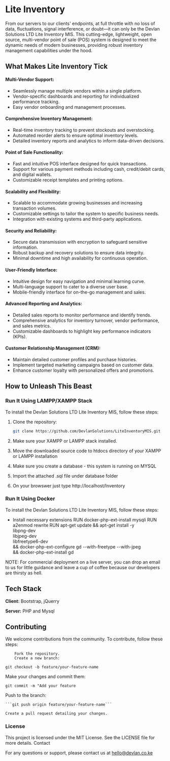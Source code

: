 
# Lite Inventory

From our servers to our clients' endpoints, at full throttle with no loss of data, fluctuations, signal interference, or doubt—it can only be the Devlan Solutions LTD Lite Inventory MIS. This cutting-edge, lightweight, open source, multi-vendor point of sale (POS) system is designed to meet the dynamic needs of modern businesses, providing robust inventory management capabilities under the hood.

## What Makes Lite Inventory Tick

#### Multi-Vendor Support:
- Seamlessly manage multiple vendors within a single platform.
- Vendor-specific dashboards and reporting for individualized performance tracking.
- Easy vendor onboarding and management processes.

#### Comprehensive Inventory Management:
- Real-time inventory tracking to prevent stockouts and overstocking.
- Automated reorder alerts to ensure optimal inventory levels.
- Detailed inventory reports and analytics to inform data-driven decisions.

#### Point of Sale Functionality:
- Fast and intuitive POS interface designed for quick transactions.
- Support for various payment methods including cash, credit/debit cards, and digital wallets.
- Customizable receipt templates and printing options.

#### Scalability and Flexibility:
- Scalable to accommodate growing businesses and increasing transaction volumes.
- Customizable settings to tailor the system to specific business needs.
- Integration with existing systems and third-party applications.

#### Security and Reliability:
- Secure data transmission with encryption to safeguard sensitive information.
- Robust backup and recovery solutions to ensure data integrity.
- Minimal downtime and high availability for continuous operation.

#### User-Friendly Interface:
- Intuitive design for easy navigation and minimal learning curve.
- Multi-language support to cater to a diverse user base.
- Mobile-friendly interface for on-the-go management and sales.

#### Advanced Reporting and Analytics:
- Detailed sales reports to monitor performance and identify trends.
- Comprehensive analytics for inventory turnover, vendor performance, and sales metrics.
- Customizable dashboards to highlight key performance indicators (KPIs).

#### Customer Relationship Management (CRM):
- Maintain detailed customer profiles and purchase histories.
- Implement targeted marketing campaigns based on customer data.
- Enhance customer loyalty with personalized offers and promotions.


## How to Unleash This Beast


### Run It Using LAMPP/XAMPP Stack

To install the Devlan Solutions LTD Lite Inventory MIS, follow these steps:

1. Clone the repository:
   ```sh
   git clone https://github.com/DevlanSolutions/LiteInventoryMIS.git

2. Make sure your XAMPP or LAMPP stack installed.

3. Move the downloaded source code to htdocs directory of your XAMPP or LAMPP installation

4. Make sure you create a database - this system is running on MYSQL

5. Import the attached .sql file under database folder

6. On your browswer just type http://localhost/Inventory


### Run It Using Docker

To install the Devlan Solutions LTD Lite Inventory MIS, follow these steps:


- Install necessary extensions
    RUN docker-php-ext-install mysqli
    RUN  a2enmod rewrite
    RUN apt-get update && apt-get install -y \
    libpng-dev \
    libjpeg-dev \
    libfreetype6-dev \
    && docker-php-ext-configure gd --with-freetype --with-jpeg \
    && docker-php-ext-install gd



NOTE: For commercial deployment on a live server, you can drop an email to us for little guidance and leave a cup of coffee because our developers are thirsty as hell.


## Tech Stack

**Client:** Bootstrap, jQuerry

**Server:** PHP and Mysql




## Contributing

We welcome contributions from the community. To contribute, follow these steps:
```
    Fork the repository.
    Create a new branch:
```

```git checkout -b feature/your-feature-name```

Make your changes and commit them:


```git commit -m "Add your feature```

Push to the branch:


    ```git push origin feature/your-feature-name```

    Create a pull request detailing your changes.


### License
This project is licensed under the MIT License. See the LICENSE file for more details.
Contact

For any questions or support, please contact us at hello@devlan.co.ke
